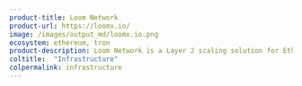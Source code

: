 ```yaml
---
product-title: Loom Network
product-url: https://loomx.io/
image: /images/output_md/loomx.io.png
ecosystem: ethereum, tron
product-description: Loom Network is a Layer 2 scaling solution for Ethereum. It is a network of DPoS sidechains, which enables highly-scalable and user-facing DApps while still being backed by the security of Ethereum.
coltitle:  "Infrastructure"
colpermalink: infrastructure
---
```

